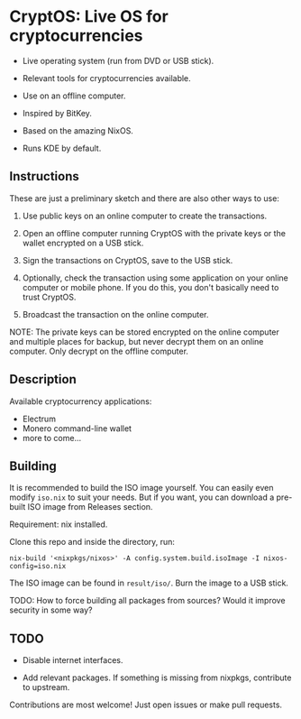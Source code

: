 # CryptOS: Live OS for cryptocurrencies

- Live operating system (run from DVD or USB stick).

- Relevant tools for cryptocurrencies available.

- Use on an offline computer.

- Inspired by BitKey.

- Based on the amazing NixOS.

- Runs KDE by default.

## Instructions

These are just a preliminary sketch and there are also other ways to use:

1. Use public keys on an online computer to create the transactions.

2. Open an offline computer running CryptOS with the private keys or the wallet
   encrypted on a USB stick.

3. Sign the transactions on CryptOS, save to the USB stick.

4. Optionally, check the transaction using some application on your online
   computer or mobile phone. If you do this, you don't basically need to trust
   CryptOS.

5. Broadcast the transaction on the online computer.

NOTE: The private keys can be stored encrypted on the online computer and
multiple places for backup, but never decrypt them on an online computer. Only
decrypt on the offline computer.


## Description

Available cryptocurrency applications:

- Electrum
- Monero command-line wallet
- more to come...

## Building

It is recommended to build the ISO image yourself. You can easily even modify
`iso.nix` to suit your needs. But if you want, you can download a pre-built ISO
image from Releases section.
 
Requirement: nix installed.

Clone this repo and inside the directory, run:

```
nix-build '<nixpkgs/nixos>' -A config.system.build.isoImage -I nixos-config=iso.nix
```

The ISO image can be found in `result/iso/`. Burn the image to a USB stick.

TODO: How to force building all packages from sources? Would it improve
security in some way?


## TODO

- Disable internet interfaces.

- Add relevant packages. If something is missing from nixpkgs, contribute to upstream.

Contributions are most welcome! Just open issues or make pull requests.
